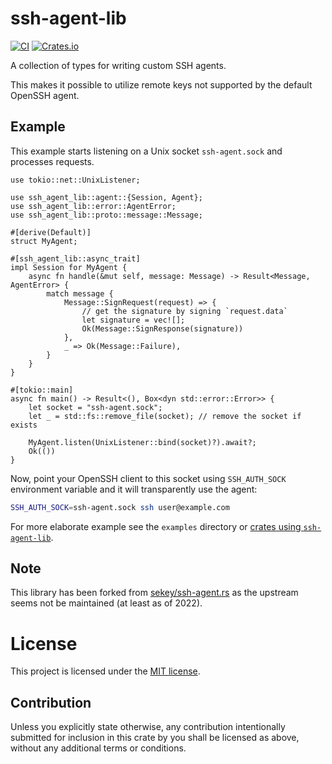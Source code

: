 # ssh-agent-lib

[![CI](https://github.com/wiktor-k/ssh-agent-lib/actions/workflows/ci.yml/badge.svg)](https://github.com/wiktor-k/ssh-agent-lib/actions/workflows/ci.yml)
[![Crates.io](https://img.shields.io/crates/v/ssh-agent-lib)](https://crates.io/crates/ssh-agent-lib)

A collection of types for writing custom SSH agents.

This makes it possible to utilize remote keys not supported by the default OpenSSH agent.

## Example

This example starts listening on a Unix socket `ssh-agent.sock` and processes requests.

```rust,no_run
use tokio::net::UnixListener;

use ssh_agent_lib::agent::{Session, Agent};
use ssh_agent_lib::error::AgentError;
use ssh_agent_lib::proto::message::Message;

#[derive(Default)]
struct MyAgent;

#[ssh_agent_lib::async_trait]
impl Session for MyAgent {
    async fn handle(&mut self, message: Message) -> Result<Message, AgentError> {
        match message {
            Message::SignRequest(request) => {
                // get the signature by signing `request.data`
                let signature = vec![];
                Ok(Message::SignResponse(signature))
            },
            _ => Ok(Message::Failure),
        }
    }
}

#[tokio::main]
async fn main() -> Result<(), Box<dyn std::error::Error>> {
    let socket = "ssh-agent.sock";
    let _ = std::fs::remove_file(socket); // remove the socket if exists

    MyAgent.listen(UnixListener::bind(socket)?).await?;
    Ok(())
}
```

Now, point your OpenSSH client to this socket using `SSH_AUTH_SOCK` environment variable and it will transparently use the agent:

```sh
SSH_AUTH_SOCK=ssh-agent.sock ssh user@example.com
```

For more elaborate example see the `examples` directory or [crates using `ssh-agent-lib`](https://crates.io/crates/ssh-agent-lib/reverse_dependencies).

## Note

This library has been forked from
[sekey/ssh-agent.rs](https://github.com/sekey/ssh-agent.rs) as the
upstream seems not be maintained (at least as of 2022).

# License

This project is licensed under the [MIT license](https://opensource.org/licenses/MIT).

## Contribution

Unless you explicitly state otherwise, any contribution intentionally submitted for inclusion in this crate by you shall be licensed as above, without any additional terms or conditions.
